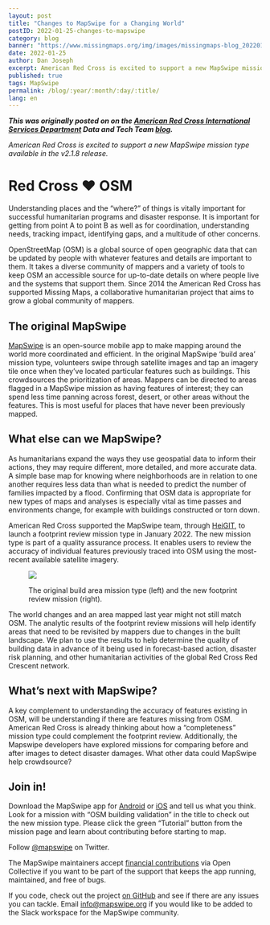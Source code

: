 ```yaml
---
layout: post
title: "Changes to MapSwipe for a Changing World"
postID: 2022-01-25-changes-to-mapswipe
category: blog
banner: "https://www.missingmaps.org/img/images/missingmaps-blog_20220125_mapswipe-grid.png"
date: 2022-01-25
author: Dan Joseph
excerpt: American Red Cross is excited to support a new MapSwipe mission type available in the v2.1.8 release.
published: true
tags: MapSwipe
permalink: /blog/:year/:month/:day/:title/
lang: en
---
```


_**This was originally posted on on the [American Red Cross International Services Department](https://www.redcross.org/about-us/our-work/international-services.html) Data and Tech Team [blog](https://americanredcross.github.io/2022/01/25/changes-to-mapswipe-for-a-changing-world/).**_

*American Red Cross is excited to support a new MapSwipe mission type available in the v2.1.8 release.*

# Red Cross ❤️ OSM

Understanding places and the “where?” of things is vitally important for successful humanitarian programs and disaster response. It is important for getting from point A to point B as well as for coordination, understanding needs, tracking impact, identifying gaps, and a multitude of other concerns.

OpenStreetMap (OSM) is a global source of open geographic data that can be updated by people with whatever features and details are important to them. It takes a diverse community of mappers and a variety of tools to keep OSM an accessible source for up-to-date details on where people live and the systems that support them. Since 2014 the American Red Cross has supported Missing Maps, a collaborative humanitarian project that aims to grow a global community of mappers.

## The original MapSwipe
[MapSwipe](https://mapswipe.org/) is an open-source mobile app to make mapping around the world more coordinated and efficient. In the original MapSwipe ‘build area’ mission type, volunteers swipe through satellite images and tap an imagery tile once when they’ve located particular features such as buildings. This crowdsources the prioritization of areas. Mappers can be directed to areas flagged in a MapSwipe mission as having features of interest; they can spend less time panning across forest, desert, or other areas without the features. This is most useful for places that have never been previously mapped.

## What else can we MapSwipe?
As humanitarians expand the ways they use geospatial data to inform their actions, they may require different, more detailed, and more accurate data.​ A simple base map for knowing where neighborhoods are in relation to one another requires less data than what is needed to predict the number of families impacted by a flood. Confirming that OSM data is appropriate for new types of maps and analyses is especially vital as time passes and environments change, for example with buildings constructed or torn down.

American Red Cross supported the MapSwipe team, through [HeiGIT](https://heigit.org/), to launch a footprint review mission type in January 2022. The new mission type is part of a quality assurance process. It enables users to review the accuracy of individual features previously traced into OSM using the most-recent available satellite imagery.

<figure>
<img src="https://www.missingmaps.org/img/images/missingmaps-blog_20220125_mapswipe-mission-types.png">
<p class="caption"> The original build area mission type (left) and the new footprint review mission (right). </p>
</figure>

The world changes and an area mapped last year might not still match OSM.​ The analytic results of the footprint review missions will help identify areas that need to be revisited by mappers due to changes in the built landscape. We plan to use the results to help determine the quality of building data in advance of it being used in forecast-based action, disaster risk planning, and other humanitarian activities of the global Red Cross Red Crescent network.

## What’s next with MapSwipe?

A key complement to understanding the accuracy of features existing in OSM, will be understanding if there are features missing from OSM. American Red Cross is already thinking about how a “completeness” mission type could complement the footprint review. Additionally, the Mapswipe developers have explored missions for comparing before and after images to detect disaster damages. What other data could MapSwipe help crowdsource?

## Join in!

Download the MapSwipe app for [Android](https://play.google.com/store/apps/details?id=org.missingmaps.mapswipe) or [iOS](https://itunes.apple.com/us/app/mapswipe/id1133855392?ls=1&mt=8) and tell us what you think. Look for a mission with “OSM building validation” in the title to check out the new mission type. Please click the green “Tutorial” button from the mission page and learn about contributing before starting to map.

Follow [@mapswipe](https://twitter.com/mapswipe) on Twitter.

The MapSwipe maintainers accept [financial contributions](https://opencollective.com/mapswipe) via Open Collective if you want to be part of the support that keeps the app running, maintained, and free of bugs.

If you code, check out the project [on GitHub](https://github.com/mapswipe) and see if there are any issues you can tackle. Email info@mapswipe.org if you would like to be added to the Slack workspace for the MapSwipe community.
